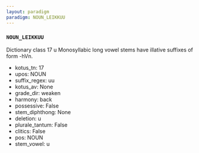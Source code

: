 ```yaml
---
layout: paradigm
paradigm: NOUN_LEIKKUU
---
```

### ` NOUN_LEIKKUU `

Dictionary class 17 u Monosyllabic long vowel stems have illative suffixes of form -hVn.
* kotus_tn: 17
* upos: NOUN
* suffix_regex: uu
* kotus_av: None
* grade_dir: weaken
* harmony: back
* possessive: False
* stem_diphthong: None
* deletion: u
* plurale_tantum: False
* clitics: False
* pos: NOUN
* stem_vowel: u

